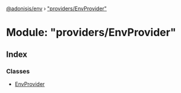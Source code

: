[@adonisjs/env](../README.md) › ["providers/EnvProvider"](_providers_envprovider_.md)

# Module: "providers/EnvProvider"

## Index

### Classes

* [EnvProvider](../classes/_providers_envprovider_.envprovider.md)
